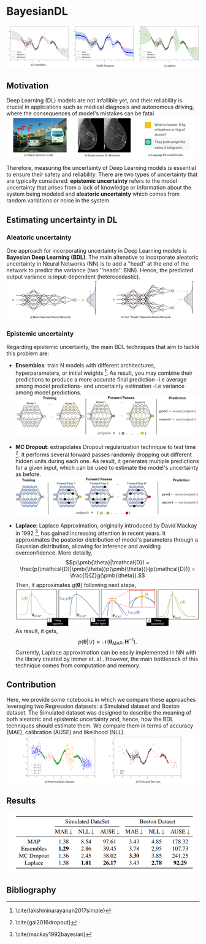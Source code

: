 # BayesianDL
![.](/Images/BDLIntro.PNG)

## Motivation
Deep Learning (DL) models are not infallible yet, and their reliability is crucial in applications such as medical diagnosis and autonomous driving, where the consequences of model's mistakes can be fatal. 
![.](/Images/BDLMotivation.PNG)

Therefore, measuring the uncertainty of Deep Learning models is essential to ensure their safety and reliability. There are two types of uncertainty that are typically considered: **epistemic uncertainty** refers to the model uncertainty that arises from a lack of knowledge or information about the system being modeled and **aleatoric uncertainty** which comes from random variations or noise in the system.

## Estimating uncertainty in DL
### Aleatoric uncertainty
One approach for incorporating uncertainty in Deep Learning models is **Bayesian Deep Learning (BDL)**. The main altenative to incorporate aleatoric uncertainty in Neural Networks (NN) is to add a "head" at the end of the network to predict the variance (two ''heads'' BNN). Hence, the predicted output variance is input-dependent (heterocedastic).
![.](/Images/OnevsTwoHeadsBNN.PNG)

### Epistemic uncertainty
Regarding epistemic uncertainty, the main BDL techniques that aim to tackle this problem are: 

- **Ensembles**: train N models with different architectures, hyperparameters, or initial weights [^1]. As result, you may combine their predictions to produce a more accurate final prediction -i.e average among model predictions- and uncertainty estimation -i.e variance among model predictions.
![.](/Images/Ensembles.PNG)

- **MC Dropout**: extrapolates Dropout regularization technique to test time [^2]. It performs several forward passes randomly dropping out different hidden units during each one. As result, it generates multiple predictions for a given input, which can be used to estimate the model's uncertainty as before.
![.](/Images/MC-Dropout.PNG)

- **Laplace**: Laplace Approximation, originally introduced by David Mackay in 1992 [^3], has gained increasing attention in recent years. It approximates the posterior distribution of model's parameters through a Gaussian distribution, allowing for inference and avoiding overconfidence. More detailly,
$$p(\pmb{\theta}|\mathcal{D}) = \frac{p(\mathcal{D}|\pmb{\theta})p(\pmb{\theta})}{p(\mathcal{D})} = \frac{1}{Z}g(\pmb{\theta}).$$
Then, it approximates $g(\pmb{\theta})$ following next steps,
![.](/Images/Laplace.PNG)
As result, it gets,
$$p(\pmb{\theta}|\mathcal{D}) \approx  \mathcal{N}(\pmb{\theta}_{MAP}, \mathbf{H}^{-1}).$$ 
Currently, Laplace approximation can be easily implemented in NN with the library created by Immer et. al . However, the main bottleneck of this technique comes from computation and memory.


## Contribution
Here, we provide some notebooks in which we compare these approaches leveraging two Regression datasets: a Simulated dataset and Boston dataset. The Simulated dataset was designed to describe the meaning of both aleatoric and epistemic uncertainty and, hence, how the BDL techniques should estimate them. We compare them in terms of accuracy (MAE), calibration (AUSE) and likelihood (NLL). 
![.](/Images/SimulatedRegDataset.PNG)

## Results
![.](/Images/ResultsDatasets.PNG)

## Bibliography
[^1]: \cite{lakshminarayanan2017simple}
[^2]: \cite{gal2016dropout}
[^3]: \cite{mackay1992bayesian}
